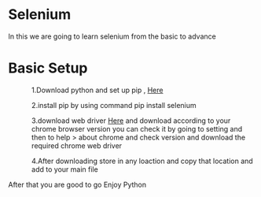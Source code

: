 # Selenium
In this we are going to learn selenium from the basic to advance

# Basic Setup 
  <ul>
  <ol>1.Download python and set up pip , <a href = "https://www.python.org/downloads/">Here</a>
    
  </ol>
  <ol>2.install pip by using command  pip install selenium</ol>
  <ol>3.download web driver <a href = "https://chromedriver.chromium.org/downloads">Here</a>
  and download according to your chrome browser version  you can check it by going to setting 
  and then to help > about chrome and check version and download the required chrome web driver 
  </ol>
  <ol>4.After downloading store in any loaction and copy that location and add to your main file </ol>
  
  </ul>
  After that you are good to go 
  Enjoy Python 
